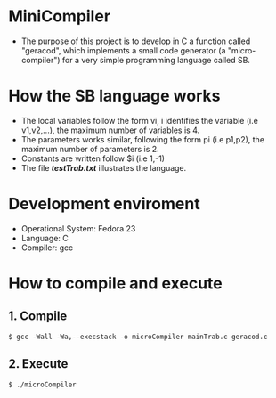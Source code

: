 # MiniCompiler
- The purpose of this project is to develop in C a function called "geracod", which implements a small code generator (a "micro-compiler") for a very simple programming language called SB.  

# How the SB language works
- The local variables follow the form vi, i identifies the variable (i.e v1,v2,...), the maximum number of variables is 4.   
- The parameters works similar, following the form pi (i.e p1,p2), the maximum number of parameters is 2.  
- Constants are written follow $i (i.e $1,$-1)  
- The file **_testTrab.txt_** illustrates the language.  

# Development enviroment
- Operational System: Fedora 23  
- Language: C  
- Compiler: gcc  

# How to compile and execute
## 1. Compile
```
$ gcc -Wall -Wa,--execstack -o microCompiler mainTrab.c geracod.c
```
## 2. Execute
```
$ ./microCompiler
```
